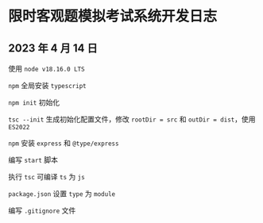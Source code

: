 # 限时客观题模拟考试系统开发日志

## 2023 年 4 月 14 日

使用 `node v18.16.0 LTS`

`npm` 全局安装 `typescript`

`npm init` 初始化

`tsc --init` 生成初始化配置文件，修改 `rootDir = src` 和 `outDir = dist`，使用 `ES2022`

`npm` 安装 `express` 和 `@type/express`

编写 `start` 脚本

执行 `tsc` 可编译 `ts` 为 `js`

`package.json` 设置 `type` 为 `module`

编写 `.gitignore` 文件

